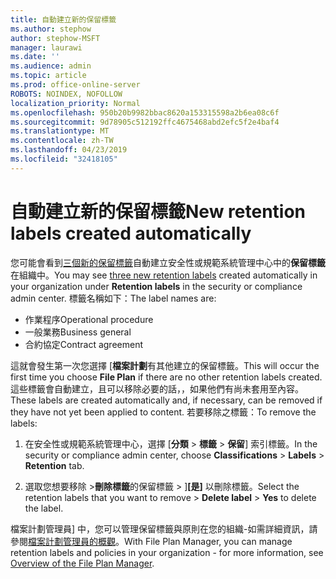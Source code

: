 ```yaml
---
title: 自動建立新的保留標籤
ms.author: stephow
author: stephow-MSFT
manager: laurawi
ms.date: ''
ms.audience: admin
ms.topic: article
ms.prod: office-online-server
ROBOTS: NOINDEX, NOFOLLOW
localization_priority: Normal
ms.openlocfilehash: 950b20b9982bbac8620a153315598a2b6ea08c6f
ms.sourcegitcommit: 9d78905c512192ffc4675468abd2efc5f2e4baf4
ms.translationtype: MT
ms.contentlocale: zh-TW
ms.lasthandoff: 04/23/2019
ms.locfileid: "32418105"
---
```

# <a name="new-retention-labels-created-automatically"></a><span data-ttu-id="6d979-102">自動建立新的保留標籤</span><span class="sxs-lookup"><span data-stu-id="6d979-102">New retention labels created automatically</span></span>

<span data-ttu-id="6d979-103">您可能會看到[三個新的保留標籤](https://docs.microsoft.com/en-us/office365/securitycompliance/file-plan-manager#default-retention-labels-and-label-policy)自動建立安全性或規範系統管理中心中的**保留標籤**在組織中。</span><span class="sxs-lookup"><span data-stu-id="6d979-103">You may see [three new retention labels](https://docs.microsoft.com/en-us/office365/securitycompliance/file-plan-manager#default-retention-labels-and-label-policy) created automatically in your organization under **Retention labels** in the security or compliance admin center.</span></span> <span data-ttu-id="6d979-104">標籤名稱如下：</span><span class="sxs-lookup"><span data-stu-id="6d979-104">The label names are:</span></span>

- <span data-ttu-id="6d979-105">作業程序</span><span class="sxs-lookup"><span data-stu-id="6d979-105">Operational procedure</span></span>
- <span data-ttu-id="6d979-106">一般業務</span><span class="sxs-lookup"><span data-stu-id="6d979-106">Business general</span></span>
- <span data-ttu-id="6d979-107">合約協定</span><span class="sxs-lookup"><span data-stu-id="6d979-107">Contract agreement</span></span>

<span data-ttu-id="6d979-108">這就會發生第一次您選擇 [**檔案計劃**有其他建立的保留標籤。</span><span class="sxs-lookup"><span data-stu-id="6d979-108">This will occur the first time you choose **File Plan** if there are no other retention labels created.</span></span> <span data-ttu-id="6d979-109">這些標籤會自動建立，且可以移除必要的話，，如果他們有尚未套用至內容。</span><span class="sxs-lookup"><span data-stu-id="6d979-109">These labels are created automatically and, if necessary, can be removed if they have not yet been applied to content.</span></span> <span data-ttu-id="6d979-110">若要移除之標籤：</span><span class="sxs-lookup"><span data-stu-id="6d979-110">To remove the labels:</span></span>

1. <span data-ttu-id="6d979-111">在安全性或規範系統管理中心，選擇 [**分類** > **標籤** > **保留**] 索引標籤。</span><span class="sxs-lookup"><span data-stu-id="6d979-111">In the security or compliance admin center, choose **Classifications** > **Labels** > **Retention** tab.</span></span>

1. <span data-ttu-id="6d979-112">選取您想要移除 >**刪除標籤**的保留標籤 > ]**[是]** 以刪除標籤。</span><span class="sxs-lookup"><span data-stu-id="6d979-112">Select the retention labels that you want to remove > **Delete label** > **Yes** to delete the label.</span></span>

<span data-ttu-id="6d979-113">檔案計劃管理員] 中，您可以管理保留標籤與原則在您的組織-如需詳細資訊，請參閱[檔案計劃管理員的概觀](https://docs.microsoft.com/en-us/office365/securitycompliance/file-plan-manager)。</span><span class="sxs-lookup"><span data-stu-id="6d979-113">With File Plan Manager, you can manage retention labels and policies in your organization - for more information, see [Overview of the File Plan Manager](https://docs.microsoft.com/en-us/office365/securitycompliance/file-plan-manager).</span></span>